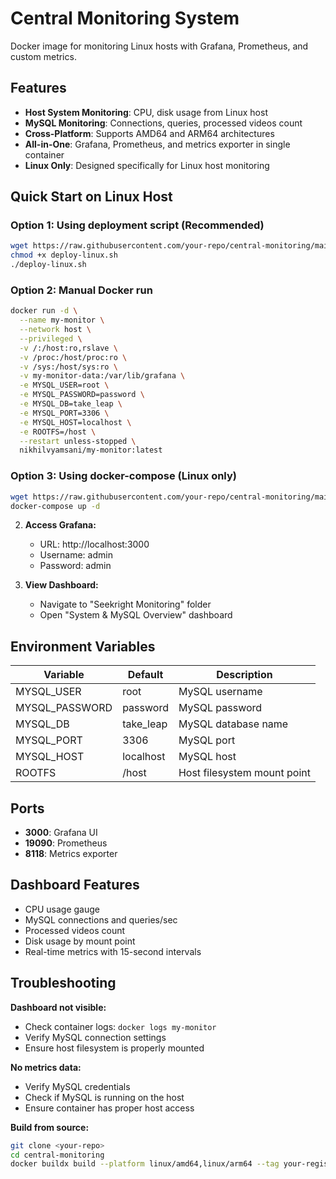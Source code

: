# Central Monitoring System

Docker image for monitoring Linux hosts with Grafana, Prometheus, and custom metrics.

## Features
- **Host System Monitoring**: CPU, disk usage from Linux host
- **MySQL Monitoring**: Connections, queries, processed videos count
- **Cross-Platform**: Supports AMD64 and ARM64 architectures
- **All-in-One**: Grafana, Prometheus, and metrics exporter in single container
- **Linux Only**: Designed specifically for Linux host monitoring

## Quick Start on Linux Host

### Option 1: Using deployment script (Recommended)
```bash
wget https://raw.githubusercontent.com/your-repo/central-monitoring/main/deploy-linux.sh
chmod +x deploy-linux.sh
./deploy-linux.sh
```

### Option 2: Manual Docker run
```bash
docker run -d \
  --name my-monitor \
  --network host \
  --privileged \
  -v /:/host:ro,rslave \
  -v /proc:/host/proc:ro \
  -v /sys:/host/sys:ro \
  -v my-monitor-data:/var/lib/grafana \
  -e MYSQL_USER=root \
  -e MYSQL_PASSWORD=password \
  -e MYSQL_DB=take_leap \
  -e MYSQL_PORT=3306 \
  -e MYSQL_HOST=localhost \
  -e ROOTFS=/host \
  --restart unless-stopped \
  nikhilvyamsani/my-monitor:latest
```

### Option 3: Using docker-compose (Linux only)
```bash
wget https://raw.githubusercontent.com/your-repo/central-monitoring/main/docker-compose.yml
docker-compose up -d
```

2. **Access Grafana:**
   - URL: http://localhost:3000
   - Username: admin
   - Password: admin

3. **View Dashboard:**
   - Navigate to "Seekright Monitoring" folder
   - Open "System & MySQL Overview" dashboard

## Environment Variables

| Variable | Default | Description |
|----------|---------|-------------|
| MYSQL_USER | root | MySQL username |
| MYSQL_PASSWORD | password | MySQL password |
| MYSQL_DB | take_leap | MySQL database name |
| MYSQL_PORT | 3306 | MySQL port |
| MYSQL_HOST | localhost | MySQL host |
| ROOTFS | /host | Host filesystem mount point |

## Ports
- **3000**: Grafana UI
- **19090**: Prometheus
- **8118**: Metrics exporter

## Dashboard Features
- CPU usage gauge
- MySQL connections and queries/sec
- Processed videos count
- Disk usage by mount point
- Real-time metrics with 15-second intervals

## Troubleshooting

**Dashboard not visible:**
- Check container logs: `docker logs my-monitor`
- Verify MySQL connection settings
- Ensure host filesystem is properly mounted

**No metrics data:**
- Verify MySQL credentials
- Check if MySQL is running on the host
- Ensure container has proper host access

**Build from source:**
```bash
git clone <your-repo>
cd central-monitoring
docker buildx build --platform linux/amd64,linux/arm64 --tag your-registry/my-monitor:latest --push .
```
